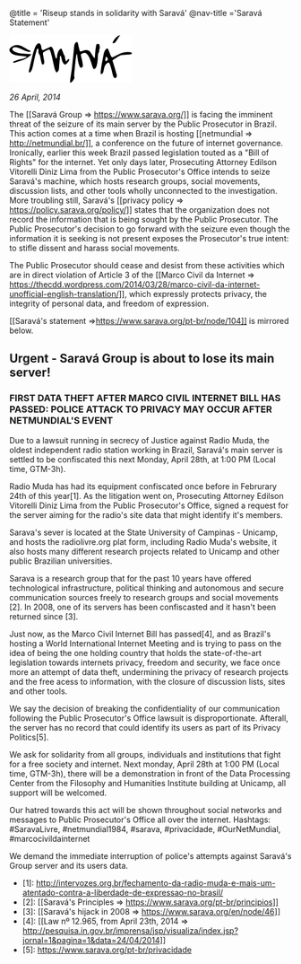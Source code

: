 @title = 'Riseup stands in solidarity with Saravá'
@nav-title ='Saravá Statement'

<p class="pull-right"><img src="arthemia_logo.png" alt="sarava"></p>

_26 April, 2014_

The [[Saravá Group => https://www.sarava.org/]] is facing the imminent threat of the seizure of its main server by the Public Prosecutor in Brazil. This action comes at a time when Brazil is hosting [[netmundial => http://netmundial.br/]], a conference on the future of internet governance. Ironically, earlier this week Brazil passed legislation touted as a "Bill of Rights" for the internet. Yet only days later, Prosecuting Attorney Edilson Vitorelli Diniz Lima from the Public Prosecutor's Office intends to seize Saravá's machine, which hosts research groups, social movements, discussion lists, and other tools wholly unconnected to the investigation. More troubling still, Saravá's [[privacy policy => https://policy.sarava.org/policy/]] states that the organization does not record the information that is being sought by the Public Prosecutor. The Public Prosecutor's decision to go forward with the seizure even though the information it is seeking is not present exposes the Prosecutor's true intent: to stifle dissent and harass social movements.

The Public Prosecutor should cease and desist from these activities which are in direct violation of Article 3 of the [[Marco Civil da Internet => https://thecdd.wordpress.com/2014/03/28/marco-civil-da-internet-unofficial-english-translation/]], which expressly protects privacy, the integrity of personal data, and freedom of expression.

[[Saravá's statement =>https://www.sarava.org/pt-br/node/104]] is mirrored below.

## Urgent - Saravá Group is about to lose its main server!

### FIRST DATA THEFT AFTER MARCO CIVIL INTERNET BILL HAS PASSED: POLICE ATTACK TO PRIVACY MAY OCCUR AFTER NETMUNDIAL'S EVENT

Due to a lawsuit running in secrecy of Justice against Radio Muda,  the oldest independent radio station working in Brazil, Saravá's main  server is settled to be confiscated this next Monday, April 28th, at  1:00 PM (Local time, GTM-3h).

Radio Muda has had its equipment confiscated once before in Februrary  24th  of this year\[1\]. As the litigation went on, Prosecuting Attorney  Edilson Vitorelli Diniz Lima from the Public Prosecutor's Office, signed a request for the server aiming for the radio's site data that  might identify it's members.

Sarava's sever is located at the State University of Campinas - Unicamp, and hosts the radiolivre.org plat	form, including Radio Muda's website, it also hosts many different research projects related to  Unicamp and other public Brazilian universities.

Sarava is a research group that for the past 10 years have offered technological infrastructure, political thinking and autonomous and  secure communication sources freely to research groups and social movements \[2\]. In 2008, one of its servers has been confiscasted and it  hasn't been returned since \[3\].

Just now, as the Marco Civil Internet Bill has passed\[4\], and as  Brazil's hosting a World International Internet Meeting and is trying to pass on the idea of being the one holding country that holds the state-of-the-art legislation towards internets privacy, freedom and  security, we face once more an attempt of data theft, undermining the privacy of research projects and the free acess to information, with the  closure of discussion lists, sites and other tools.

We say the decision of breaking the confidentiality of our  communication following the Public Prosecutor's Office lawsuit is  disproportionate. Afterall, the server has no record that could  identify its users as part of its Privacy Politics\[5\].

We  ask for solidarity from all groups, individuals and institutions  that fight for a free society and internet. Next monday, April 28th at 1:00  PM (Local time, GTM-3h), there will be a demonstration in front of the Data Processing Center from the Filosophy and Humanities  Institute building at Unicamp, all support will be welcomed.

Our hatred towards this act will be shown throughout social networks and  messages to Public Prosecutor's Office all over the internet. Hashtags: #SaravaLivre, #netmundial1984, #sarava, #privacidade, #OurNetMundial, #marcocivildainternet

We demand the immediate interruption of police's attempts against Saravá's Group server and its users data.

* \[1\]: http://intervozes.org.br/fechamento-da-radio-muda-e-mais-um-atentado-contra-a-liberdade-de-expressao-no-brasil/
* \[2\]: [[Saravá's Principles => https://www.sarava.org/pt-br/principios]]
* \[3\]: [[Saravá's hijack in 2008 => https://www.sarava.org/en/node/46]]
* \[4\]: [[Law nº 12.965, from April 23th, 2014 => http://pesquisa.in.gov.br/imprensa/jsp/visualiza/index.jsp?jornal=1&pagina=1&data=24/04/2014]]
* \[5\]: https://www.sarava.org/pt-br/privacidade
